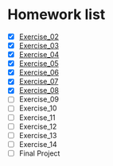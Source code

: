 # Homework list
- [x] [Exercise_02](https://github.com/ACGNnsj/compuational_physics_N2014301020001/blob/master/Excercise_02.md)
- [x] [Exercise_03](https://github.com/ACGNnsj/compuational_physics_N2014301020001/blob/master/Excercise_03.md)
- [x] [Exercise_04](https://github.com/ACGNnsj/compuational_physics_N2014301020001/blob/master/Excercise_04.md)
- [x] [Exercise_05](https://github.com/ACGNnsj/compuational_physics_N2014301020001/blob/master/Excercise_05.md)
- [x] [Exercise_06](https://github.com/ACGNnsj/compuational_physics_N2014301020001/blob/master/Excercise_06.md)
- [x] [Exercise_07](https://github.com/ACGNnsj/compuational_physics_N2014301020001/blob/master/Excercise_07.md)
- [x] [Exercise_08](https://github.com/ACGNnsj/compuational_physics_N2014301020001/blob/master/Excercise_08.md)
- [ ] Exercise_09
- [ ] Exercise_10
- [ ] Exercise_11
- [ ] Exercise_12
- [ ] Exercise_13
- [ ] Exercise_14
- [ ] Final Project
